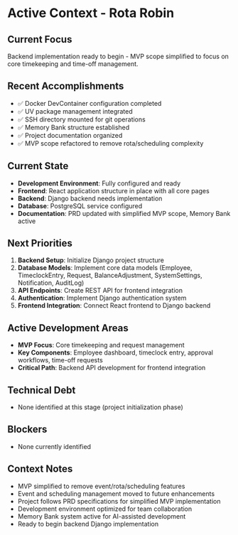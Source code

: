 # Active Context - Rota Robin

## Current Focus

Backend implementation ready to begin - MVP scope simplified to focus on core timekeeping and time-off management.

## Recent Accomplishments

- ✅ Docker DevContainer configuration completed
- ✅ UV package management integrated
- ✅ SSH directory mounted for git operations
- ✅ Memory Bank structure established
- ✅ Project documentation organized
- ✅ MVP scope refactored to remove rota/scheduling complexity

## Current State

- **Development Environment**: Fully configured and ready
- **Frontend**: React application structure in place with all core pages
- **Backend**: Django backend needs implementation
- **Database**: PostgreSQL service configured
- **Documentation**: PRD updated with simplified MVP scope, Memory Bank active

## Next Priorities

1. **Backend Setup**: Initialize Django project structure
2. **Database Models**: Implement core data models (Employee, TimeclockEntry, Request, BalanceAdjustment, SystemSettings, Notification, AuditLog)
3. **API Endpoints**: Create REST API for frontend integration
4. **Authentication**: Implement Django authentication system
5. **Frontend Integration**: Connect React frontend to Django backend

## Active Development Areas

- **MVP Focus**: Core timekeeping and request management
- **Key Components**: Employee dashboard, timeclock entry, approval workflows, time-off requests
- **Critical Path**: Backend API development for frontend integration

## Technical Debt

- None identified at this stage (project initialization phase)

## Blockers

- None currently identified

## Context Notes

- MVP simplified to remove event/rota/scheduling features
- Event and scheduling management moved to future enhancements
- Project follows PRD specifications for simplified MVP implementation
- Development environment optimized for team collaboration
- Memory Bank system active for AI-assisted development
- Ready to begin backend Django implementation
